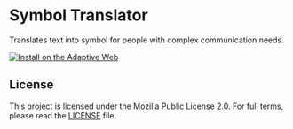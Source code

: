 # Symbol Translator
Translates text into symbol for people with complex communication needs.

<a href="https://adaptiveweb.io/configure/#/adapters/symbol-translator"><img src="https://adaptiveweb.io/assets/badge.svg" alt="Install on the Adaptive Web" /></a>

## License
This project is licensed under the Mozilla Public License 2.0. For full terms, please read the [LICENSE](/TheAdaptiveWeb/AdaptiveWeb-Core/blob/master/LICENSE) file.
